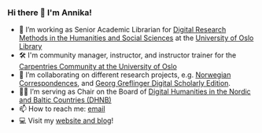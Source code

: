### Hi there 👋 I'm Annika!


- 💾 I’m working as Senior Academic Librarian for [Digital Research Methods in the Humanities and Social Sciences](https://github.com/humsamdigiforsk) at the [University of Oslo Library](https://www.ub.uio.no/english/)
- 🛠  I'm community manager, instructor, and instructor trainer for the [Carpentries Community at the University of Oslo](https://uio-carpentry.github.io/)
- 📨  I’m collaborating on different research projects, e.g. [Norwegian Correspondences](https://github.com/norkorr), and [Georg Greflinger Digital Scholarly Edition](https://greflinger.hypotheses.org/).
- 👩‍💻  I’m serving as Chair on the Board of [Digital Humanities in the Nordic and Baltic Countries (DHNB)](http://dig-hum-nord.eu/)
- 📫  How to reach me: [email](mailto:arockenberger@gmail.com)
- 💻  Visit my [website and blog](http://www.annikarockenberger.com/)!
